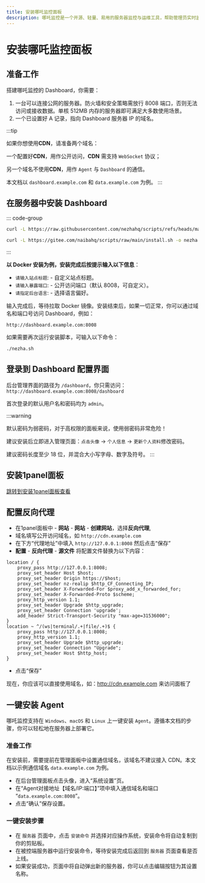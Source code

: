 ```yaml
---
title: 安装哪吒监控面板
description: 哪吒监控是一个开源、轻量、易用的服务器监控与运维工具，帮助管理员实时监控服务器状态和性能。
---
```


# 安装哪吒监控面板

## 准备工作

搭建哪吒监控的 Dashboard，你需要：

1. 一台可以连接公网的服务器。防火墙和安全策略需放行 8008 端口，否则无法访问或接收数据。单核 512MB 内存的服务器即可满足大多数使用场景。
2. 一个已设置好 A 记录，指向 Dashboard 服务器 IP 的域名。

:::tip

如果你想使用**CDN**，请准备两个域名：

一个配置好**CDN**，用作公开访问，**CDN** 需支持 `WebSocket` 协议；

另一个域名不使用**CDN**，用作 `Agent` 与 `Dashboard` 的通信。

本文档以 `dashboard.example.com` 和 `data.example.com` 为例。
:::
<Links :items="[
{ name: 'GitHub项目 - 哪吒监控', desc:'开源、轻量、易用的服务器监控与运维工具',  image:'https://nezha.wiki/logo.png',link: 'https://github.com/naiba/nezha',alt: '哪吒监控logo' },
{ name: '官方WiKi - 哪吒监控', desc:'开源、轻量、易用的服务器监控与运维工具',  image:'https://nezha.wiki/logo.png',link: 'https://nezha.wiki/',alt: '哪吒监控logo'  },
]" />

## 在服务器中安装 Dashboard

::: code-group

```sh [国外机]
curl -L https://raw.githubusercontent.com/nezhahq/scripts/refs/heads/main/install.sh -o nezha.sh && chmod +x nezha.sh && sudo ./nezha.sh
```

```sh [中国大陆]
curl -L https://gitee.com/naibahq/scripts/raw/main/install.sh -o nezha.sh && chmod +x nezha.sh && sudo CN=true ./nezha.sh
```

:::

**以 Docker 安装为例，安装完成后按提示输入以下信息**：

- `请输入站点标题`: - 自定义站点标题。
- `请输入暴露端口`: - 公开访问端口（默认 8008，可自定义）。
- `请指定后台语言`: - 选择语言偏好。

输入完成后，等待拉取 Docker 镜像。安装结束后，如果一切正常，你可以通过域名和端口号访问 Dashboard，例如：

`http://dashboard.example.com:8008`

如果需要再次运行安装脚本，可输入以下命令：

```sh
./nezha.sh
```

## 登录到 Dashboard 配置界面

后台管理界面的路径为 `/dashboard`，你只需访问：
`http://dashboard.example.com:8008/dashboard`

首次登录的默认用户名和密码均为 `admin`。

:::warning

默认密码为弱密码，对于高权限的面板来说，使用弱密码非常危险！

建议安装后立即进入管理页面：`点击头像` → `个人信息` → `更新个人资料`修改密码。

建议密码长度至少 18 位，并混合大小写字母、数字及符号。
:::

## 安装1panel面板

[跳转到安装1panel面板查看](./install-1panel.md)

## 配置反向代理

- 在1panel面板中 - **网站** - **网站** - **创建网站**，选择**反向代理**,
- 域名填写公开访问域名，如 `http://cdn.example.com`
- 在下方“代理地址”中填入 `http://127.0.0.1:8008` 然后点击“保存”
- **配置** - **反向代理** - **源文件** 将配置文件替换为以下内容：

```nginx
location / {
    proxy_pass http://127.0.0.1:8008;
    proxy_set_header Host $host;
    proxy_set_header Origin https://$host;
    proxy_set_header nz-realip $http_CF_Connecting_IP;
    proxy_set_header X-Forwarded-For $proxy_add_x_forwarded_for;
    proxy_set_header X-Forwarded-Proto $scheme;
    proxy_http_version 1.1;
    proxy_set_header Upgrade $http_upgrade;
    proxy_set_header Connection 'upgrade';
    add_header Strict-Transport-Security "max-age=31536000";
}
location ~ ^/(ws|terminal/.+|file/.+)$ {
    proxy_pass http://127.0.0.1:8008;
    proxy_http_version 1.1;
    proxy_set_header Upgrade $http_upgrade;
    proxy_set_header Connection "Upgrade";
    proxy_set_header Host $http_host;
}
```

- 点击“保存”

现在，你应该可以直接使用域名，如：http://cdn.example.com 来访问面板了

## 一键安装 Agent

哪吒监控支持在 `Windows`、`macOS` 和 `Linux` 上一键安装 `Agent`。遵循本文档的步骤，你可以轻松地在服务器上部署它。

### 准备工作

在安装前，需要提前在管理面板中设置通信域名，该域名不建议接入 CDN。本文档以示例通信域名 `data.example.com` 为例。

- 在后台管理面板点击头像，进入“系统设置”页。
- 在“Agent对接地址【域名/IP:端口】”项中填入通信域名和端口 “`data.example.com:8008`”。
- 点击“确认”保存设置。

### 一键安装步骤

- 在 `服务器` 页面中，点击 `安装命令` 并选择对应操作系统，安装命令将自动复制到你的剪贴板。
- 在被控端服务器中运行安装命令，等待安装完成后返回到 `服务器` 页面查看是否上线。
- 如果安装成功，页面中将自动弹出新的服务器，你可以点击编辑按钮为其设置名称。
